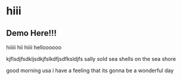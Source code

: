 # hiii
## Demo Here!!!
hiiiii hii hiiii helloooooo

kjflsdjfsdkljsdkjfslkdfjsdfksldjfs sally sold sea shells on the sea shore

good morning usa i have a feeling that its gonna be a wonderful day
